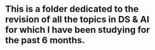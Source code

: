 # This is a folder dedicated to the revision of all the topics in DS & AI for which I have been studying for the past 6 months. 
